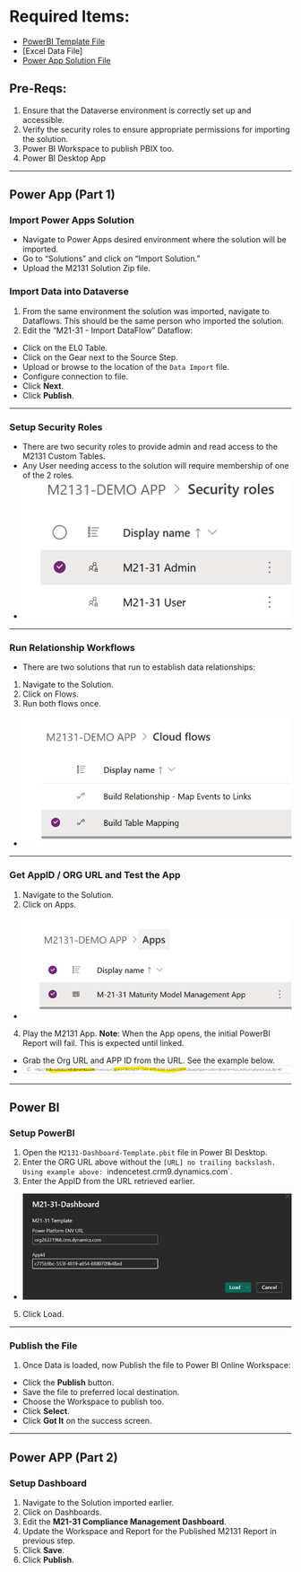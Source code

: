 # Required Items:
- [PowerBI Template File](PowerBI/M21-31-Dashboard.pbit)
- [Excel Data File]
- [Power App Solution File](PowerApps/M2131DEMOAPP_1_0_0_26.Zip)
## Pre-Reqs:
1. Ensure that the Dataverse environment is correctly set up and accessible.
2. Verify the security roles to ensure appropriate permissions for importing the solution.
3. Power BI Workspace to publish PBIX too.
4. Power BI Desktop App
---
## Power App (Part 1)
### Import Power Apps Solution
- Navigate to Power Apps desired environment where the solution will be imported.
- Go to “Solutions” and click on “Import Solution.”
- Upload the M2131 Solution Zip file.
### Import Data into Dataverse
1. From the same environment the solution was imported, navigate to Dataflows. This should be the same person who imported the solution.
2. Edit the “M21-31 - Import DataFlow” Dataflow:
- Click on the EL0 Table.
- Click on the Gear next to the Source Step.
- Upload or browse to the location of the `Data Import`  file.
- Configure connection to file.
- Click **Next**.
- Click **Publish**.
---
### Setup Security Roles
- There are two security roles to provide admin and read access to the M2131 Custom Tables.
- Any User needing access to the solution will require membership of one of the 2 roles.
- ![Image of Security Roles](../Images/PowerAppsSecurityRole.png)
---
### Run Relationship Workflows
- There are two solutions that run to establish data relationships:
1. Navigate to the Solution.
2. Click on Flows.
3. Run both flows once.
- ![Image of Cloud Flow Names](../Images/PowerAppCloudFLows.png)
---
### Get AppID / ORG URL and Test the App
1. Navigate to the Solution.
2. Click on Apps.
- ![Image of Power App inside the solution](../Images/PowerAppAppView.png)
4. Play the M2131 App.
**Note**: When the App opens, the initial PowerBI Report will fail. This is expected until linked.
- Grab the Org URL and APP ID from the URL. See the example below.
- ![Image of a Power App URL](../Images/PowerAppUrlExample.png)
---
## Power BI
### Setup PowerBI
1. Open the `M2131-Dashboard-Template.pbit` file in Power BI Desktop.
2. Enter the ORG URL above without the `[URL] no trailing backslash. Using example above: `indencetest.crm9.dynamics.com`.
3. Enter the AppID from the URL retrieved earlier.
- ![Image of PowerBI Template with Params filled out](../Images/PowerBITemplateSetup.png)
5. Click Load.
---
### Publish the File
1. Once Data is loaded, now Publish the file to Power BI Online Workspace:
- Click the **Publish** button.
- Save the file to preferred local destination.
- Choose the Workspace to publish too.
- Click **Select**.
- Click **Got It** on the success screen.
---
## Power APP (Part 2)
### Setup Dashboard
1. Navigate to the Solution imported earlier.
2. Click on Dashboards.
3. Edit the **M21-31 Compliance Management Dashboard**.
4. Update the Workspace and Report for the Published M2131 Report in previous step.
5. Click **Save**.
6. Click **Publish**.
